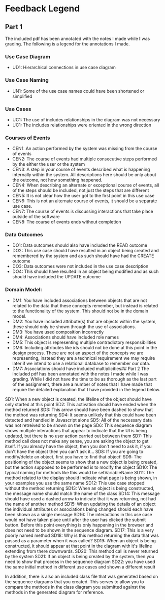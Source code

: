 # Feedback Legend

## Part 1
The included pdf has been annotated with the notes I made while I was grading. The following is a legend for the annotations I made.

### Use Case Diagram
* UD1: Hierarchical connections in use case diagram

### Use Case Naming
* UN1: Some of the use case names could have been shortened or simplified

### Use Cases
* UC1: The use of includes relationships in the diagram was not necessary
* UC1: The includes relationships were oriented in the wrong direction

### Courses of Events
* CEN1: An action performed by the system was missing from the course of events
* CEN2: The course of events had multiple consecutive steps performed by the either the user or the system
* CEN3: A step in your course of events described what is happening internally within the system. All descriptions here should be only about the outcome, not how something happened.
* CEN4: When describing an alternate or exceptional course of events, all of the steps should be included, not just the steps that are different
* CEN5: It is not clear how the user got to the first point in this use case
* CEN6: This is not an alternate course of events, it should be a separate use case.
* CEN7: The course of events is discussing interactions that take place outside of the software
* CEN8: The course of events ends without completion

### Data Outcomes
* DO1: Data outcomes should also have included the READ outcome
* DO2: This use case should have resulted in an object being created and remembered by the system and as such should have had the CREATE outcome
* DO3: Data outcomes were not included in the use case description
* DO4: This should have resulted in an object being modified and as such should have included the UPDATE outcome

### Domain Model:
* DM1: You have included associations between objects that are not related to the data that these concepts remember, but instead is related to the functionality of the system. This should not be in the domain model.
* DM2: You have included attribute(s) that are objects within the system, these should only be shown through the use of associations. 
* DM3: You have used composition incorrectly
* DM4: Associations should have included role names
* DM5: This object is representing multiple contradictory responsibilities
* DM6: Including attributes like ids should not be done at this point in the design process. These are not an aspect of the concepts we are representing, instead they are a technical requirement we may require later if we intend to use a relational database to remember our data.
* DM7: Associations should have included multiplicities## Part 2
The included pdf has been annotated with the notes I made while I was grading. While I did not have the time to be as thorough as the last part of the assignment, there are a number of notes that I have made that require the detailed explanation that I have provided in the legend below.

SD1: When a new object is created, the lifeline of the object should have only started at this point
SD2: This activation should have ended when the method returned
SD3: This arrow should have been dashed to show that the method was returning
SD4: It seems unlikely that this could have been detected and handled in Javascript alone
SD5: All of the necessary data was not retreived to be shown on the page
SD6: This sequence diagram shows multiple interactions that appear to indicate that the UI is being updated, but there is no user action carried out between them
SD7: This method call does not make any sense, you are asking the object to get itself. If you already have the object, then you don't need to ask it, if you don't have the object then you can't ask it…
SD8: If you are going to modify/delete an object, first you have to find that object!
SD9:  The positioning of the object seems to show that a new object is being created, but the action supposed to be performed is to modify the object
SD10: The typical naming for methods like this would be setVariableName
SD11: The method related to the display should indicate what page is being shown, in your examples you use the same name
SD12: This use case stopped without the method returning
SD13: When an object is being constructed, the message name should match the name of the class
SD14: This message should have used a dashed arrow to indicate that it was returning, not had the name of another method
SD15: When updating the details of an object the individual attributes or associations being changed should each have been shown as a single message
SD16: The interactions in this use case would not have taken place until after the user has clicked the submit button. Before this point everything is only happening in the browser and does not need to be shown in the sequence diagram.
SD17: This is a very poorly named method
SD18: Why is this method returning the data that was passed as a parameter when it was called?
SD19: When an object is being constructed, it should appear at that point in the diagram with it's lifeline extending from there downwards.
SD20: This method call is never returned by the system
SD21: If an object is being created by the system, then you need to show that process in the sequence diagram
SD22: you have used the same initial method in different use cases and shown a different result

In addition, there is also an included class file that was generated based on the sequence diagrams that you created. This serves to allow you to compare the methods in the class diagram you submitted against the methods in the generated diagram for reference. 
